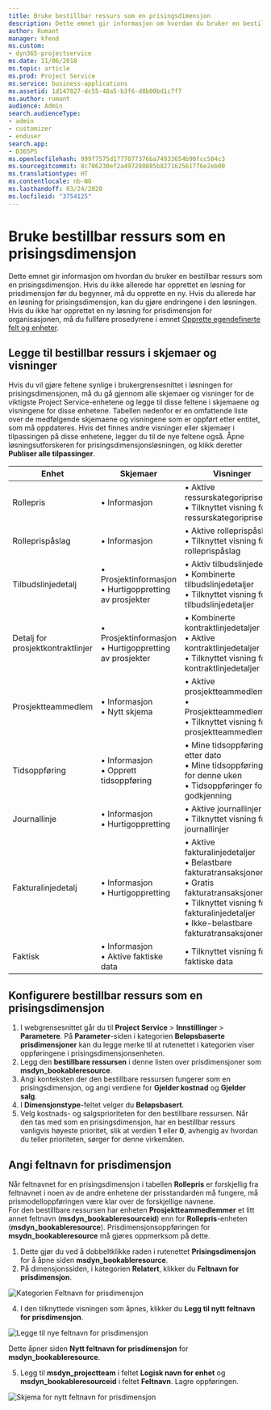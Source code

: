 ```yaml
---
title: Bruke bestillbar ressurs som en prisingsdimensjon
description: Dette emnet gir informasjon om hvordan du bruker en bestillbar ressurs som en prisingsdimensjon.
author: Rumant
manager: kfend
ms.custom:
- dyn365-projectservice
ms.date: 11/06/2018
ms.topic: article
ms.prod: Project Service
ms.service: business-applications
ms.assetid: 1d147827-dc55-48a5-b3f6-d8b00bd1c7f7
ms.author: rumant
audience: Admin
search.audienceType:
- admin
- customizer
- enduser
search.app:
- D365PS
ms.openlocfilehash: 999f7575d1777077376ba74933654b90fcc504c3
ms.sourcegitcommit: 8c786230ef2a497280885b827162561776e2eb00
ms.translationtype: HT
ms.contentlocale: nb-NO
ms.lasthandoff: 03/24/2020
ms.locfileid: "3754125"
---
```

# <a name="use-bookable-resource-as-a-pricing-dimension"></a>Bruke bestillbar ressurs som en prisingsdimensjon
Dette emnet gir informasjon om hvordan du bruker en bestillbar ressurs som en prisingsdimensjon. Hvis du ikke allerede har opprettet en løsning for prisdimensjon før du begynner, må du opprette en ny. Hvis du allerede har en løsning for prisingsdimensjon, kan du gjøre endringene i den løsningen. Hvis du ikke har opprettet en ny løsning for prisdimensjon for organisasjonen, må du fullføre prosedyrene i emnet [Opprette egendefinerte felt og enheter](create-custom-fields-entities.md).

## <a name="add-bookable-resource-to-forms-and-views"></a>Legge til bestillbar ressurs i skjemaer og visninger
Hvis du vil gjøre feltene synlige i brukergrensesnittet i løsningen for prisingsdimensjonen, må du gå gjennom alle skjemaer og visninger for de viktigste Project Service-enhetene og legge til disse feltene i skjemaene og visningene for disse enhetene.
Tabellen nedenfor er en omfattende liste over de medfølgende skjemaene og visningene som er oppført etter entitet, som må oppdateres. Hvis det finnes andre visninger eller skjemaer i tilpassingen på disse enhetene, legger du til de nye feltene også.
Åpne løsningsutforskeren for prisingsdimensjonsløsningen, og klikk deretter **Publiser alle tilpassinger**.


|   Enhet        | Skjemaer   |Visninger        |
| ------------------------------|---------------------------------|----------------------------------|
|  Rollepris|• Informasjon |• Aktive ressurskategoripriser<br> • Tilknyttet visning for ressurskategoripriser|
|  Rolleprispåslag|• Informasjon|• Aktive rolleprispåslag<br>• Tilknyttet visning for rolleprispåslag|
|  Tilbudslinjedetalj|• Prosjektinformasjon<br>• Hurtigoppretting av prosjekter|• Aktiv tilbudslinjedetalj<br>• Kombinerte tilbudslinjedetaljer<br>• Tilknyttet visning for tilbudslinjedetaljer|
|  Detalj for prosjektkontraktlinjer|• Prosjektinformasjon<br>• Hurtigoppretting av prosjekter|• Kombinerte kontraktlinjedetaljer<br>• Aktive kontraktlinjedetaljer<br>• Tilknyttet visning for kontraktlinjedetaljer|
|  Prosjektteammedlem|• Informasjon<br>• Nytt skjema|• Aktive prosjektteammedlemmer<br>• Prosjektteammedlemmer<br>• Tilknyttet visning for prosjektteammedlemmer|
|  Tidsoppføring|• Informasjon<br>• Opprett tidsoppføring|• Mine tidsoppføringer etter dato<br>• Mine tidsoppføringer for denne uken<br>• Tidsoppføringer for godkjenning|
|  Journallinje|• Informasjon<br>• Hurtigoppretting|• Aktive journallinjer<br>• Tilknyttet visning for journallinjer|
|  Fakturalinjedetalj|• Informasjon<br>• Hurtigoppretting|• Aktive fakturalinjedetaljer<br>• Belastbare fakturatransaksjoner<br>• Gratis fakturatransaksjoner<br>• Tilknyttet visning for fakturalinjedetaljer<br>• Ikke-belastbare fakturatransaksjoner|
|  Faktisk|• Informasjon<br>• Aktive faktiske data|• Tilknyttet visning for faktiske data|

## <a name="set-up-bookable-resource-as-a-pricing-dimension"></a>Konfigurere bestillbar ressurs som en prisingsdimensjon

1. I webgrensesnittet går du til **Project Service** > **Innstillinger** > **Parametere**. På **Parameter**-siden i kategorien **Beløpsbaserte prisdimensjoner** kan du legge merke til at rutenettet i kategorien viser oppføringene i prisingsdimensjonsenheten. 
2. Legg den **bestillbare ressursen** i denne listen over prisdimensjoner som **msdyn_bookableresource**. 
3. Angi konteksten der den bestillbare ressursen fungerer som en prisingsdimensjon, og angi verdiene for **Gjelder kostnad** og **Gjelder salg**.
4. I **Dimensjonstype**-feltet velger du **Beløpsbasert**. 
5. Velg kostnads- og salgsprioriteten for den bestillbare ressursen. Når den tas med som en prisingsdimensjon, har en bestillbar ressurs vanligvis høyeste prioritet, slik at verdien **1** eller **0**, avhengig av hvordan du teller prioriteten, sørger for denne virkemåten.

## <a name="set-up-pricing-dimension-field-names"></a>Angi feltnavn for prisdimensjon

Når feltnavnet for en prisingsdimensjon i tabellen **Rollepris** er forskjellig fra feltnavnet i noen av de andre enhetene der prisstandarden må fungere, må prismodelloppføringen være klar over de forskjellige navnene.    
For den bestillbare ressursen har enheten **Prosjektteammedlemmer** et litt annet feltnavn (**msdyn_bookableresourceid**) enn for **Rollepris**-enheten (**msdyn_bookableresource**). Prisdimensjonsoppføringen for **msydn_bookableresource** må gjøres oppmerksom på dette. 
1. Dette gjør du ved å dobbeltklikke raden i rutenettet **Prisingsdimensjon** for å åpne siden **msdyn_bookableresource**.
2. På dimensjonssiden, i kategorien **Relatert**, klikker du **Feltnavn for prisdimensjon**.

 ![Kategorien Feltnavn for prisdimensjon](media/PD-fieldname.png)

4. I den tilknyttede visningen som åpnes, klikker du **Legg til nytt feltnavn for prisdimensjon**.

 ![Legge til nye feltnavn for prisdimensjon](media/Add-NewPD-fieldname.png)


Dette åpner siden **Nytt feltnavn for prisdimensjon** for **msdyn_bookableresource**. 

5. Legg til **msdyn_projectteam** i feltet **Logisk navn for enhet** og **msdyn_bookableresourceid** i feltet **Feltnavn**. Lagre oppføringen.

 ![Skjema for nytt feltnavn for prisdimensjon](media/PD-fieldname-Added.png)
